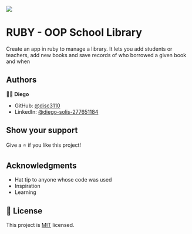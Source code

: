 ![](https://img.shields.io/badge/Microverse-blueviolet)

# RUBY - OOP School Library

Create an app in ruby to manage a library. It lets you add students or teachers, add new books and save records of who borrowed a given book and when

## Authors

🧑‍💻 **Diego**

- GitHub: [@disc3110](https://github.com/disc3110)
- LinkedIn: [@diego-solis-277651184](https://www.linkedin.com/in/diego-solis-277651184/)


## Show your support

Give a ⭐️ if you like this project!

## Acknowledgments

- Hat tip to anyone whose code was used
- Inspiration
- Learning

## 📝 License

This project is [MIT](./LICENSE) licensed.
